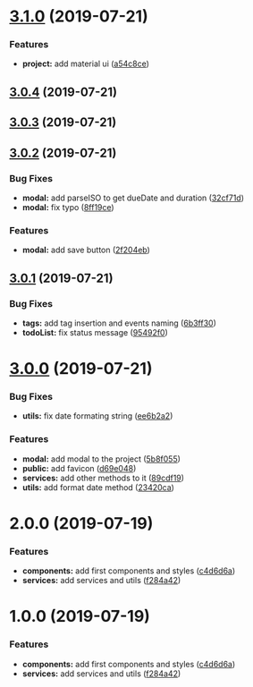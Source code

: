 # [3.1.0](https://github.com/olavoparno/Todo-Man/compare/v3.0.4...v3.1.0) (2019-07-21)


### Features

* **project:** add material ui ([a54c8ce](https://github.com/olavoparno/Todo-Man/commit/a54c8ce))



## [3.0.4](https://github.com/olavoparno/Todo-Man/compare/v3.0.3...v3.0.4) (2019-07-21)



## [3.0.3](https://github.com/olavoparno/Todo-Man/compare/v3.0.2...v3.0.3) (2019-07-21)



## [3.0.2](https://github.com/olavoparno/Todo-Man/compare/v3.0.1...v3.0.2) (2019-07-21)


### Bug Fixes

* **modal:** add parseISO to get dueDate and duration ([32cf71d](https://github.com/olavoparno/Todo-Man/commit/32cf71d))
* **modal:** fix typo ([8ff19ce](https://github.com/olavoparno/Todo-Man/commit/8ff19ce))


### Features

* **modal:** add save button ([2f204eb](https://github.com/olavoparno/Todo-Man/commit/2f204eb))



## [3.0.1](https://github.com/olavoparno/Todo-Man/compare/v3.0.0...v3.0.1) (2019-07-21)


### Bug Fixes

* **tags:** add tag insertion and events naming ([6b3ff30](https://github.com/olavoparno/Todo-Man/commit/6b3ff30))
* **todoList:** fix status message ([95492f0](https://github.com/olavoparno/Todo-Man/commit/95492f0))



# [3.0.0](https://github.com/olavoparno/Todo-Man/compare/v2.0.0...v3.0.0) (2019-07-21)


### Bug Fixes

* **utils:** fix date formating string ([ee6b2a2](https://github.com/olavoparno/Todo-Man/commit/ee6b2a2))


### Features

* **modal:** add modal to the project ([5b8f055](https://github.com/olavoparno/Todo-Man/commit/5b8f055))
* **public:** add favicon ([d69e048](https://github.com/olavoparno/Todo-Man/commit/d69e048))
* **services:** add other methods to it ([89cdf19](https://github.com/olavoparno/Todo-Man/commit/89cdf19))
* **utils:** add format date method ([23420ca](https://github.com/olavoparno/Todo-Man/commit/23420ca))



# 2.0.0 (2019-07-19)


### Features

* **components:** add first components and styles ([c4d6d6a](https://github.com/olavoparno/Todo-Man/commit/c4d6d6a))
* **services:** add services and utils ([f284a42](https://github.com/olavoparno/Todo-Man/commit/f284a42))



# 1.0.0 (2019-07-19)


### Features

* **components:** add first components and styles ([c4d6d6a](https://github.com/olavoparno/Todo-Man/commit/c4d6d6a))
* **services:** add services and utils ([f284a42](https://github.com/olavoparno/Todo-Man/commit/f284a42))



